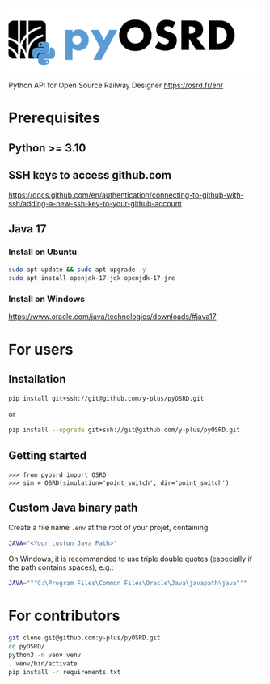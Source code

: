 ![Logo](pyosrd.png)

Python API for Open Source Railway Designer https://osrd.fr/en/

# Prerequisites

## Python >= 3.10

## SSH keys to access github.com

https://docs.github.com/en/authentication/connecting-to-github-with-ssh/adding-a-new-ssh-key-to-your-github-account


## Java 17

### Install on Ubuntu

```bash
sudo apt update && sudo apt upgrade -y
sudo apt install openjdk-17-jdk openjdk-17-jre
```
### Install on Windows

https://www.oracle.com/java/technologies/downloads/#java17

# For users

## Installation

```bash
pip install git+ssh://git@github.com/y-plus/pyOSRD.git
```
or
```bash
pip install --upgrade git+ssh://git@github.com/y-plus/pyOSRD.git
```

## Getting started

```python3
>>> from pyosrd import OSRD
>>> sim = OSRD(simulation='point_switch', dir='point_switch')
```

## Custom Java binary path

Create a file name `.env` at the root of your projet, containing 
```bash
JAVA="<Your custon Java Path>"
```
On Windows, it is recommanded to use triple double quotes (especially if the path contains spaces), e.g.:
```bash
JAVA="""C:\Program Files\Common Files\Oracle\Java\javapath\java"""
```
# For contributors

```bash
git clone git@github.com:y-plus/pyOSRD.git
cd pyOSRD/
python3 -m venv venv
. venv/bin/activate
pip install -r requirements.txt
```
